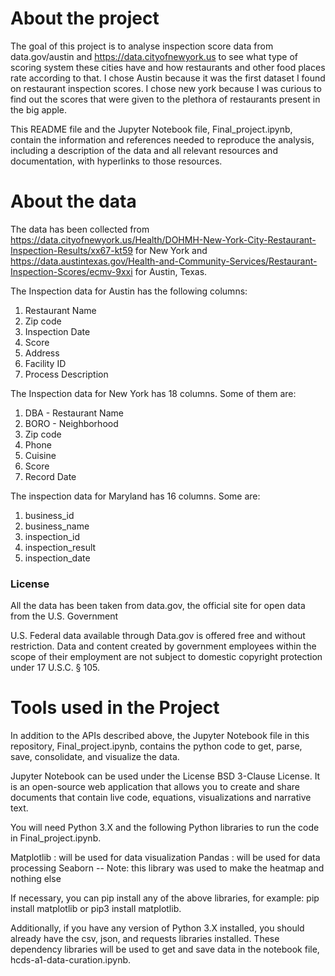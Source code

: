 
# About the project

The goal of this project is to analyse inspection score data from data.gov/austin and https://data.cityofnewyork.us to see what type of scoring system these cities have and how restaurants and other food places rate according to that. I chose Austin because it was the first dataset I found on restaurant inspection scores. I chose new york because I was curious to find out the scores that were given to the plethora of restaurants present in the big apple.

This README file and the Jupyter Notebook file, Final_project.ipynb, contain the information and
references needed to reproduce the analysis, including a description of the data and all relevant resources
and documentation, with hyperlinks to those resources.

# About the data

The data has been collected from https://data.cityofnewyork.us/Health/DOHMH-New-York-City-Restaurant-Inspection-Results/xx67-kt59 for New York and https://data.austintexas.gov/Health-and-Community-Services/Restaurant-Inspection-Scores/ecmv-9xxi for Austin, Texas.

The Inspection data for Austin has the following columns:  
1) Restaurant Name  
2) Zip code  
3) Inspection Date  
4) Score  
5) Address  
6) Facility ID  
7) Process Description

The Inspection data for New York has 18 columns. Some of them are:  
1) DBA - Restaurant Name
2) BORO - Neighborhood
3) Zip code  
4) Phone  
5) Cuisine  
6) Score  
7) Record Date

The inspection data for Maryland has 16 columns. Some are:
1) business_id
2) business_name
3) inspection_id
4) inspection_result
5) inspection_date

### License

All the data has been taken from data.gov, the official site for open data from the U.S. Government

U.S. Federal data available through Data.gov is offered free and without restriction. Data and content created by government employees within the scope of their employment are not subject to domestic copyright protection under 17 U.S.C. § 105.


# Tools  used in the Project

In addition to the APIs described above, the Jupyter Notebook file in this repository, Final_project.ipynb,
contains the python code to get, parse, save, consolidate, and visualize the data.

Jupyter Notebook can be used under the License BSD 3-Clause License. It is an open-source web application that allows you to create and share documents that contain live code, equations, visualizations and narrative text.

You will need Python 3.X and the following Python libraries to run the code in Final_project.ipynb.

Matplotlib : will be used for data visualization
Pandas : will be used for data processing
Seaborn -- Note: this library was used to make the heatmap and nothing else

If necessary, you can pip install any of the above libraries, for example:
pip install matplotlib or pip3 install matplotlib.

Additionally, if you have any version of Python 3.X installed, you should already have the csv, json,
and requests libraries installed. These dependency libraries will be used to get and save data in the notebook
file, hcds-a1-data-curation.ipynb.

 
